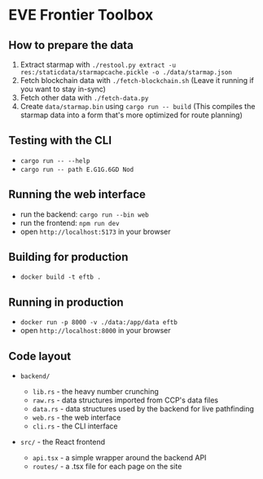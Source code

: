 # EVE Frontier Toolbox

## How to prepare the data

1. Extract starmap with `./restool.py extract -u res:/staticdata/starmapcache.pickle -o ./data/starmap.json`
2. Fetch blockchain data with `./fetch-blockchain.sh` (Leave it running if you want to stay in-sync)
2. Fetch other data with `./fetch-data.py`
3. Create `data/starmap.bin` using `cargo run -- build` (This compiles the starmap data into a form that's more optimized for route planning)

## Testing with the CLI

- `cargo run -- --help`
- `cargo run -- path E.G1G.6GD Nod`

## Running the web interface

- run the backend: `cargo run --bin web`
- run the frontend: `npm run dev`
- open `http://localhost:5173` in your browser

## Building for production

- `docker build -t eftb .`

## Running in production

- `docker run -p 8000 -v ./data:/app/data eftb`
- open `http://localhost:8000` in your browser

## Code layout

- `backend/`

  - `lib.rs` - the heavy number crunching
  - `raw.rs` - data structures imported from CCP's data files
  - `data.rs` - data structures used by the backend for live pathfinding
  - `web.rs` - the web interface
  - `cli.rs` - the CLI interface

- `src/` - the React frontend
  - `api.tsx` - a simple wrapper around the backend API
  - `routes/` - a .tsx file for each page on the site
